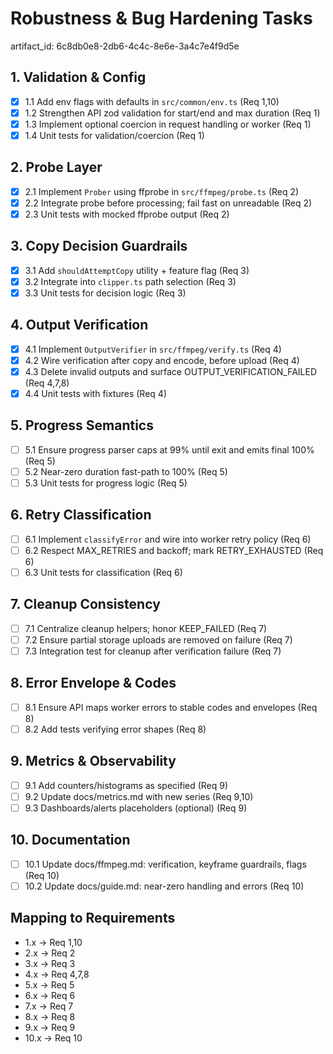 # Robustness & Bug Hardening Tasks

artifact_id: 6c8db0e8-2db6-4c4c-8e6e-3a4c7e4f9d5e

## 1. Validation & Config

-   [x] 1.1 Add env flags with defaults in `src/common/env.ts` (Req 1,10)
-   [x] 1.2 Strengthen API zod validation for start/end and max duration (Req 1)
-   [x] 1.3 Implement optional coercion in request handling or worker (Req 1)
-   [x] 1.4 Unit tests for validation/coercion (Req 1)

## 2. Probe Layer

-   [x] 2.1 Implement `Prober` using ffprobe in `src/ffmpeg/probe.ts` (Req 2)
-   [x] 2.2 Integrate probe before processing; fail fast on unreadable (Req 2)
-   [x] 2.3 Unit tests with mocked ffprobe output (Req 2)

## 3. Copy Decision Guardrails

-   [x] 3.1 Add `shouldAttemptCopy` utility + feature flag (Req 3)
-   [x] 3.2 Integrate into `clipper.ts` path selection (Req 3)
-   [x] 3.3 Unit tests for decision logic (Req 3)

## 4. Output Verification

-   [x] 4.1 Implement `OutputVerifier` in `src/ffmpeg/verify.ts` (Req 4)
-   [x] 4.2 Wire verification after copy and encode, before upload (Req 4)
-   [x] 4.3 Delete invalid outputs and surface OUTPUT_VERIFICATION_FAILED (Req 4,7,8)
-   [x] 4.4 Unit tests with fixtures (Req 4)

## 5. Progress Semantics

-   [ ] 5.1 Ensure progress parser caps at 99% until exit and emits final 100% (Req 5)
-   [ ] 5.2 Near-zero duration fast-path to 100% (Req 5)
-   [ ] 5.3 Unit tests for progress logic (Req 5)

## 6. Retry Classification

-   [ ] 6.1 Implement `classifyError` and wire into worker retry policy (Req 6)
-   [ ] 6.2 Respect MAX_RETRIES and backoff; mark RETRY_EXHAUSTED (Req 6)
-   [ ] 6.3 Unit tests for classification (Req 6)

## 7. Cleanup Consistency

-   [ ] 7.1 Centralize cleanup helpers; honor KEEP_FAILED (Req 7)
-   [ ] 7.2 Ensure partial storage uploads are removed on failure (Req 7)
-   [ ] 7.3 Integration test for cleanup after verification failure (Req 7)

## 8. Error Envelope & Codes

-   [ ] 8.1 Ensure API maps worker errors to stable codes and envelopes (Req 8)
-   [ ] 8.2 Add tests verifying error shapes (Req 8)

## 9. Metrics & Observability

-   [ ] 9.1 Add counters/histograms as specified (Req 9)
-   [ ] 9.2 Update docs/metrics.md with new series (Req 9,10)
-   [ ] 9.3 Dashboards/alerts placeholders (optional) (Req 9)

## 10. Documentation

-   [ ] 10.1 Update docs/ffmpeg.md: verification, keyframe guardrails, flags (Req 10)
-   [ ] 10.2 Update docs/guide.md: near-zero handling and errors (Req 10)

## Mapping to Requirements

-   1.x → Req 1,10
-   2.x → Req 2
-   3.x → Req 3
-   4.x → Req 4,7,8
-   5.x → Req 5
-   6.x → Req 6
-   7.x → Req 7
-   8.x → Req 8
-   9.x → Req 9
-   10.x → Req 10
